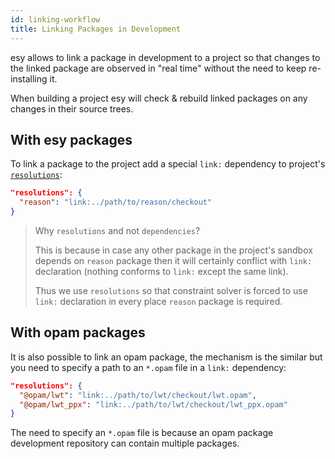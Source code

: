 ```yaml
---
id: linking-workflow
title: Linking Packages in Development
---
```


esy allows to link a package in development to a project so that changes to the
linked package are observed in "real time" without the need to keep
re-installing it.

When building a project esy will check & rebuild linked packages on any changes
in their source trees.

## With esy packages

To link a package to the project add a special `link:` dependency to project's
[`resolutions`](cfg-resolutions):

```json
"resolutions": {
  "reason": "link:../path/to/reason/checkout"
}
```

> Why `resolutions` and not `dependencies`?
>
> This is because in case any other package in the project's sandbox depends on
> `reason` package then it will certainly conflict with `link:` declaration
> (nothing conforms to `link:` except the same link).
>
> Thus we use `resolutions` so that constraint solver is forced to use `link:`
> declaration in every place `reason` package is required.

## With opam packages

It is also possible to link an opam package, the mechanism is the similar but
you need to specify a path to an `*.opam` file in a `link:` dependency:

```json
"resolutions": {
  "@opam/lwt": "link:../path/to/lwt/checkout/lwt.opam",
  "@opam/lwt_ppx": "link:../path/to/lwt/checkout/lwt_ppx.opam"
}
```

The need to specify an `*.opam` file is because an opam package development repository can contain multiple packages.

[cfg-resolutions]: configuration.md#resolutions
